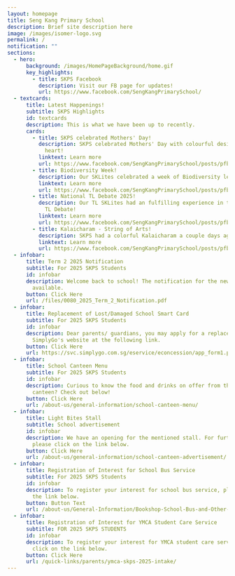 ```yaml
---
layout: homepage
title: Seng Kang Primary School
description: Brief site description here
image: /images/isomer-logo.svg
permalink: /
notification: ""
sections:
  - hero:
      background: /images/HomePageBackground/home.gif
      key_highlights:
        - title: SKPS Facebook
          description: Visit our FB page for updates!
          url: https://www.facebook.com/SengKangPrimarySchool/
  - textcards:
      title: Latest Happenings!
      subtitle: SKPS Highlights
      id: textcards
      description: This is what we have been up to recently.
      cards:
        - title: SKPS celebrated Mothers' Day!
          description: SKPS celebrated Mothers' Day with colourful designed cards from the
            heart!
          linktext: Learn more
          url: https://www.facebook.com/SengKangPrimarySchool/posts/pfbid034Uwh7a38wFUQaVWfySyRBezUVqcQhv8TWhaEavdpYXD2on5a6mZwr4PsxtfHsdosl
        - title: Biodiversity Week!
          description: Our SKLites celebrated a week of Biodiversity learning recently!
          linktext: Learn more
          url: https://www.facebook.com/SengKangPrimarySchool/posts/pfbid02dXMf5Snqy1XTnA4c1GKSb98RMb6G18JnU21XHCFeHqyRXoqejQJsHfp6CneR5cVml
        - title: National TL Debate 2025!
          description: Our TL SKLites had an fulfilling experience in this year's National
            TL Debate!
          linktext: Learn more
          url: https://www.facebook.com/SengKangPrimarySchool/posts/pfbid02Dynk8wBuEebkWvkrV4tYUCowMGQgVxLtDKYz1aUjGAbWDH3HGWeWR2rJ4eiK7un8l
        - title: Kalaicharam - String of Arts!
          description: SKPS had a colorful Kalaicharam a couple days ago!
          linktext: Learn more
          url: https://www.facebook.com/SengKangPrimarySchool/posts/pfbid037MazXVVVxbiqKQL1rN1FobPCstNycPeWd57129TGze9YY8D5FPVFMfyY9HNXhqLSl
  - infobar:
      title: Term 2 2025 Notification
      subtitle: For 2025 SKPS Students
      id: infobar
      description: Welcome back to school! The notification for the new term is now
        available.
      button: Click Here
      url: /files/0080_2025_Term_2_Notification.pdf
  - infobar:
      title: Replacement of Lost/Damaged School Smart Card
      subtitle: For 2025 SKPS Students
      id: infobar
      description: Dear parents/ guardians, you may apply for a replacement card via
        SimplyGo's website at the following link.
      button: Click Here
      url: https://svc.simplygo.com.sg/eservice/econcession/app_form1.php?app_type=2
  - infobar:
      title: School Canteen Menu
      subtitle: For 2025 SKPS Students
      id: infobar
      description: Curious to know the food and drinks on offer from the school
        canteen? Check out below!
      button: Click Here
      url: /about-us/general-information/school-canteen-menu/
  - infobar:
      title: Light Bites Stall
      subtitle: School advertisement
      id: infobar
      description: We have an opening for the mentioned stall. For further details,
        please click on the link below.
      button: Click Here
      url: /about-us/general-information/school-canteen-advertisement/
  - infobar:
      title: Registration of Interest for School Bus Service
      subtitle: For 2025 SKPS Students
      id: infobar
      description: To register your interest for school bus service, please click on
        the link below.
      button: Button Text
      url: /about-us/General-Information/Bookshop-School-Bus-and-Other-Services/
  - infobar:
      title: Registration of Interest for YMCA Student Care Service
      subtitle: FOR 2025 SKPS STUDENTS
      id: infobar
      description: To register your interest for YMCA student care service, please
        click on the link below.
      button: Click Here
      url: /quick-links/parents/ymca-skps-2025-intake/
---
```

